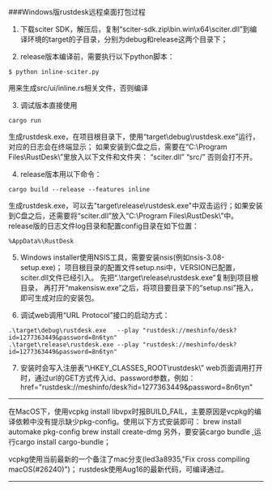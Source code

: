 ###Windows版rustdesk远程桌面打包过程

1. 下载sciter SDK，解压后，复制“sciter-sdk.zip\bin.win\x64\sciter.dll”到编译环境的target的子目录，分别为debug和release这两个目录下；

2. release版本编译前，需要执行以下python脚本：
```
$ python inline-sciter.py
```
用来生成src/ui/inline.rs相关文件，否则编译

3. 调试版本直接使用
```
cargo run
```
生成rustdesk.exe，在项目根目录下，使用“target\debug\rustdesk.exe”运行，对应的日志会在终端显示；
如果安装到C盘之后，需要在“C:\Program Files\RustDesk\”里放入以下文件和文件夹：
“sciter.dll”
“src/”
否则会打不开。

4. release版本用以下命令：
```
cargo build --release --features inline
```
生成rustdesk.exe，可以去"target\release\rustdesk.exe"中双击运行；如果安装到C盘之后，还需要将“sciter.dll”放入“C:\Program Files\RustDesk\”中。
release版的日志文件log目录和配置config目录在如下位置：
```
%AppData%\RustDesk
```

5. Windows installer使用NSIS工具，需要安装nsis(例如nsis-3.08-setup.exe)；
项目根目录的配置文件setup.nsi中，VERSION已配置，sciter.dll文件已经引入。
先把“.\target\release\rustdesk.exe”复制到项目根目录，
再打开“makensisw.exe”之后，将项目要目录下的“setup.nsi”拖入，即可生成对应的安装包。

6. 调试web调用“URL Protocol”接口的启动方式：
```
.\target\debug\rustdesk.exe   --play "rustdesk://meshinfo/desk?id=1277363449&password=8n6tyn"
.\target\release\rustdesk.exe --play "rustdesk://meshinfo/desk?id=1277363449&password=8n6tyn"
```

7. 安装时会写入注册表“\HKEY_CLASSES_ROOT\rustdesk\”
web页面调用打开时，通过url的GET方式传入id、password参数，例如：
href="rustdesk://meshinfo/desk?id=1277363449&password=8n6tyn"





------------------------------------
在MacOS下，使用vcpkg install libvpx时报BUILD_FAIL，主要原因是vcpkg的编译依赖中没有提示缺少pkg-config。使用以下方式安装即可：
brew install automake pkg-config
brew install create-dmg
另外，要安装cargo bundle ,运行cargo install cargo-bundle；

vcpkg使用当前最新的一个备注了mac分支(led3a8935,"Fix cross compiling macOS(#26240)")；
rustdesk使用Aug16的最新代码，可编译通过。



------------------------------------





